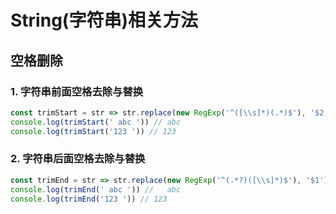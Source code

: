 # String(字符串)相关方法

## 空格删除

### 1. 字符串前面空格去除与替换

```js
const trimStart = str => str.replace(new RegExp('^([\\s]*)(.*)$'), '$2')
console.log(trimStart(' abc ')) // abc  
console.log(trimStart('123 ')) // 123  
```

### 2. 字符串后面空格去除与替换

```js
const trimEnd = str => str.replace(new RegExp('^(.*?)([\\s]*)$'), '$1')
console.log(trimEnd(' abc ')) //   abc  
console.log(trimEnd('123 ')) // 123  
```
